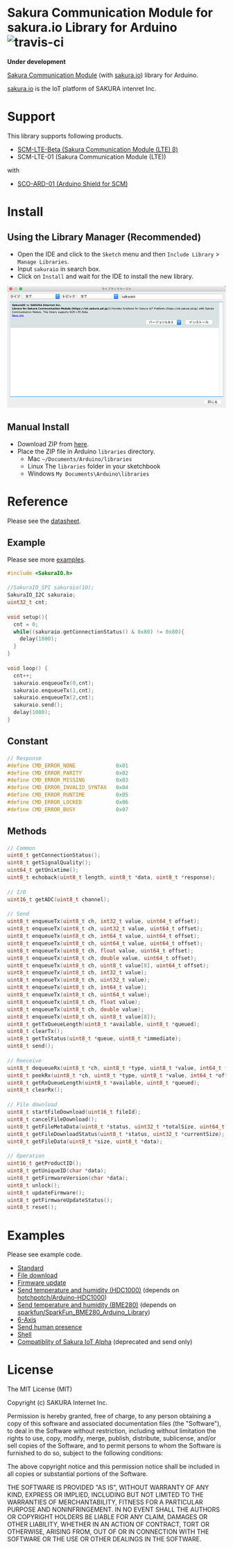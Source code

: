 # Sakura Communication Module for sakura.io Library for Arduino ![travis-ci](https://travis-ci.org/sakuraio/SakuraIOArduino.svg?branch=master)

**Under development**

[Sakura Communication Module](https://iot.sakura.ad.jp/product/) (with [sakura.io](https://sakura.io/)) library for Arduino.

[sakura.io](https://sakura.io/) is the IoT platform of SAKURA intenret Inc.

# Support

This library supports following products.

* [SCM-LTE-Beta (Sakura Communication Module (LTE) β)](https://www.amazon.co.jp/dp/B06XWZDSQV)
* SCM-LTE-01 (Sakura Communication Module (LTE))

with

* [SCO-ARD-01 (Arduino Shield for SCM)](http://iot-store.sakura.ad.jp/items/6091056)

# Install

## Using the Library Manager (Recommended)

* Open the IDE and click to the `Sketch` menu and then `Include Library` > `Manage Libraries`.
* Input `sakuraio` in search box.
* Click on `Install` and wait for the IDE to install the new library.

![Library Manager](docs/librarymanager.png)


## Manual Install

* Download ZIP from [here](https://github.com/sakura-internet/SakuraIOArduino/archive/master.zip).
* Place the ZIP file in Arduino `libraries` directory.
  * Mac `~/Documents/Arduino/libraries`
  * Linux The `libraries` folder in your sketchbook
  * Windows `My Documents\Arduino\libraries`


# Reference

Please see the [datasheet](https://iot.sakura.ad.jp/developer/pdf/sakura_module_datasheet_latest.pdf).


## Example

Please see more [examples](#examples).

```cpp
#include <SakuraIO.h>

//SakuraIO_SPI sakuraio(10);
SakuraIO_I2C sakuraio;
uint32_t cnt;

void setup(){
  cnt = 0;
  while((sakuraio.getConnectionStatus() & 0x80) != 0x80){
    delay(1000);
  }
}

void loop() {
  cnt++;
  sakuraio.enqueueTx(0,cnt);
  sakuraio.enqueueTx(1,cnt);
  sakuraio.enqueueTx(2,cnt);
  sakuraio.send();
  delay(1000);
}
```


## Constant

```cpp
// Response
#define CMD_ERROR_NONE             0x01
#define CMD_ERROR_PARITY           0x02
#define CMD_ERROR_MISSING          0x03
#define CMD_ERROR_INVALID_SYNTAX   0x04
#define CMD_ERROR_RUNTIME          0x05
#define CMD_ERROR_LOCKED           0x06
#define CMD_ERROR_BUSY             0x07
```

## Methods

```cpp
// Common
uint8_t getConnectionStatus();
uint8_t getSignalQuality();
uint64_t getUnixtime();
uint8_t echoback(uint8_t length, uint8_t *data, uint8_t *response);

// I/O
uint16_t getADC(uint8_t channel);

// Send
uint8_t enqueueTx(uint8_t ch, int32_t value, uint64_t offset);
uint8_t enqueueTx(uint8_t ch, uint32_t value, uint64_t offset);
uint8_t enqueueTx(uint8_t ch, int64_t value, uint64_t offset);
uint8_t enqueueTx(uint8_t ch, uint64_t value, uint64_t offset);
uint8_t enqueueTx(uint8_t ch, float value, uint64_t offset);
uint8_t enqueueTx(uint8_t ch, double value, uint64_t offset);
uint8_t enqueueTx(uint8_t ch, uint8_t value[8], uint64_t offset);
uint8_t enqueueTx(uint8_t ch, int32_t value);
uint8_t enqueueTx(uint8_t ch, uint32_t value);
uint8_t enqueueTx(uint8_t ch, int64_t value);
uint8_t enqueueTx(uint8_t ch, uint64_t value);
uint8_t enqueueTx(uint8_t ch, float value);
uint8_t enqueueTx(uint8_t ch, double value);
uint8_t enqueueTx(uint8_t ch, uint8_t value[8]);
uint8_t getTxQueueLength(uint8_t *available, uint8_t *queued);
uint8_t clearTx();
uint8_t getTxStatus(uint8_t *queue, uint8_t *immediate);
uint8_t send();

// Reeceive
uint8_t dequeueRx(uint8_t *ch, uint8_t *type, uint8_t *value, int64_t *offset);
uint8_t peekRx(uint8_t *ch, uint8_t *type, uint8_t *value, int64_t *offset);
uint8_t getRxQueueLength(uint8_t *available, uint8_t *queued);
uint8_t clearRx();

// File download
uint8_t startFileDownload(uint16_t fileId);
uint8_t cancelFileDownload();
uint8_t getFileMetaData(uint8_t *status, uint32_t *totalSize, uint64_t *timestamp, uint32_t *crc);
uint8_t getFileDownloadStatus(uint8_t *status, uint32_t *currentSize);
uint8_t getFileData(uint8_t *size, uint8_t *data);

// Operation
uint16_t getProductID();
uint8_t getUniqueID(char *data);
uint8_t getFirmwareVersion(char *data);
uint8_t unlock();
uint8_t updateFirmware();
uint8_t getFirmwareUpdateStatus();
uint8_t reset();
```


# Examples

Please see example code.

* [Standard](./examples/Standard/Standard.ino)
* [File download](./examples/FileDownload/FileDownload.ino)
* [Firmware update](./examples/FirmwareUpdate/FirmwareUpdate.ino)
* [Send temperature and humidity (HDC1000)](./examples/HDC1000/HDC1000.ino) (depends on [hotchpotch/Arduino-HDC1000](https://github.com/hotchpotch/Arduino-HDC1000))
* [Send temperature and humidity (BME280)](./examples/BME280/BME280.ino) (depends on [sparkfun/SparkFun_BME280_Arduino_Library](https://github.com/sparkfun/SparkFun_BME280_Arduino_Library))
* [6-Axis](./examples/GY-521/GY-521.ino)
* [Send human presence](./examples/SB412A/SB412A.ino)
* [Shell](./examples/Shell/Shell.ino)
* [Compatiblity of Sakura IoT Alpha](./examples/AlphaCompat/AlphaCompat.ino) (deprecated and send only)



# License
The MIT License (MIT)

Copyright (c) SAKURA Internet Inc.

Permission is hereby granted, free of charge, to any person obtaining a copy of this software and associated documentation files (the "Software"), to deal in the Software without restriction, including without limitation the rights to use, copy, modify, merge, publish, distribute, sublicense, and/or sell copies of the Software, and to permit persons to whom the Software is furnished to do so, subject to the following conditions:

The above copyright notice and this permission notice shall be included in all copies or substantial portions of the Software.

THE SOFTWARE IS PROVIDED "AS IS", WITHOUT WARRANTY OF ANY KIND, EXPRESS OR IMPLIED, INCLUDING BUT NOT LIMITED TO THE WARRANTIES OF MERCHANTABILITY, FITNESS FOR A PARTICULAR PURPOSE AND NONINFRINGEMENT. IN NO EVENT SHALL THE AUTHORS OR COPYRIGHT HOLDERS BE LIABLE FOR ANY CLAIM, DAMAGES OR OTHER LIABILITY, WHETHER IN AN ACTION OF CONTRACT, TORT OR OTHERWISE, ARISING FROM, OUT OF OR IN CONNECTION WITH THE SOFTWARE OR THE USE OR OTHER DEALINGS IN THE SOFTWARE.
